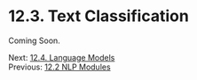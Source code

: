 # 12.3. Text Classification

Coming Soon.

Next: [12.4. Language Models](../CH12/12.4.%20Language%20Models.md)<br>
Previous: [12.2 NLP Modules](../CH12/12.2.%20NLP%20Modules.md)
